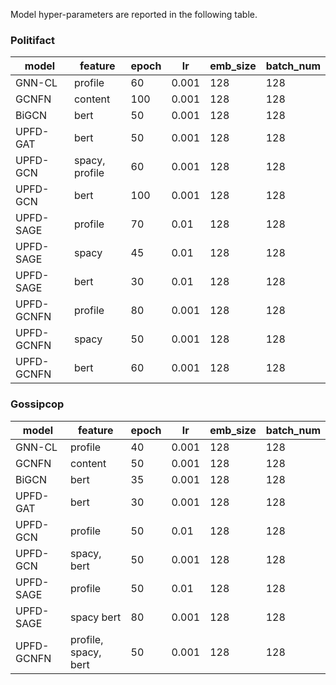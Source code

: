 Model hyper-parameters are reported in the following table.

### Politifact
| model   | feature | epoch  | lr | emb_size | batch_num  |
|-------|--------|--------|--------|-----------|-----------|
| GNN-CL  | profile  | 60  | 0.001 | 128 | 128  | 
| GCNFN  | content  | 100  | 0.001 | 128 | 128  |
| BiGCN  |  bert | 50  | 0.001 | 128 | 128  |
| UPFD-GAT  | bert  | 50  | 0.001 | 128 | 128  |
| UPFD-GCN  | spacy, profile  | 60  | 0.001 | 128 | 128  |
| UPFD-GCN  | bert  | 100  | 0.001 | 128 | 128  |
| UPFD-SAGE  | profile  | 70  | 0.01 | 128 | 128  |
| UPFD-SAGE  | spacy  | 45  | 0.01 | 128 | 128  |
| UPFD-SAGE  | bert  | 30  | 0.01 | 128 | 128  |
| UPFD-GCNFN  | profile  | 80  | 0.001 | 128 | 128  |
| UPFD-GCNFN  | spacy  | 50  | 0.001 | 128 | 128  |
| UPFD-GCNFN  | bert  | 60  | 0.001 | 128 | 128  |

### Gossipcop
| model   | feature | epoch  | lr | emb_size | batch_num  |
|-------|--------|--------|--------|-----------|-----------|
| GNN-CL  | profile  | 40  | 0.001 | 128 | 128  |
| GCNFN  | content  | 50  | 0.001 | 128 | 128  |
| BiGCN  |  bert | 35  | 0.001 | 128 | 128  |
| UPFD-GAT  | bert  | 30  | 0.001 | 128 | 128  |
| UPFD-GCN  |profile  | 50  | 0.01 | 128 | 128  |
| UPFD-GCN  | spacy, bert  | 50  | 0.001 | 128 | 128  |
| UPFD-SAGE  | profile  | 50  | 0.01 | 128 | 128  |
| UPFD-SAGE  | spacy bert  | 80  | 0.001 | 128 | 128  |
| UPFD-GCNFN  | profile, spacy, bert  | 50  | 0.001 | 128 | 128  |
